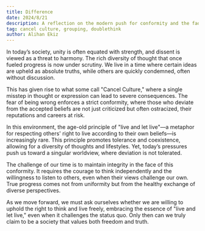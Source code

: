 ```yaml
---
title: Difference
date: 2024/8/21
description: A reflection on the modern push for conformity and the fading principle of "live and let live" in a society increasingly intolerant of diverse thought.
tag: cancel culture, grouping, doublethink
author: Alihan Ekiz
---
```


In today’s society, unity is often equated with strength, and dissent is viewed as a threat to harmony. The rich diversity of thought that once fueled progress is now under scrutiny. We live in a time where certain ideas are upheld as absolute truths, while others are quickly condemned, often without discussion.

This has given rise to what some call "Cancel Culture," where a single misstep in thought or expression can lead to severe consequences. The fear of being wrong enforces a strict conformity, where those who deviate from the accepted beliefs are not just criticized but often ostracized, their reputations and careers at risk.

In this environment, the age-old principle of "live and let live"—a metaphor for respecting others' right to live according to their own beliefs—is increasingly rare. This principle promotes tolerance and coexistence, allowing for a diversity of thoughts and lifestyles. Yet, today’s pressures push us toward a singular worldview, where deviation is not tolerated.

The challenge of our time is to maintain integrity in the face of this conformity. It requires the courage to think independently and the willingness to listen to others, even when their views challenge our own. True progress comes not from uniformity but from the healthy exchange of diverse perspectives.

As we move forward, we must ask ourselves whether we are willing to uphold the right to think and live freely, embracing the essence of "live and let live," even when it challenges the status quo. Only then can we truly claim to be a society that values both freedom and truth.
